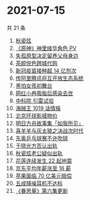 # 2021-07-15

共 21 条

<!-- BEGIN ZHIHUSEARCH -->
<!-- 最后更新时间 Thu Jul 15 2021 23:11:51 GMT+0800 (China Standard Time) -->
1. [秋瓷炫](https://www.zhihu.com/search?q=秋瓷炫)
1. [ 《原神》神里绫华角色 PV](https://www.zhihu.com/search?q=原神)
1. [失孤原型决定留养父母身边](https://www.zhihu.com/search?q=失孤原型)
1. [茶颜悦色跨城代购](https://www.zhihu.com/search?q=茶颜悦色)
1. [新冠疫苗接种超 14 亿剂次](https://www.zhihu.com/search?q=新冠疫苗)
1. [传阿里腾讯将互开放生态系统](https://www.zhihu.com/search?q=阿里腾讯)
1. [黑怕女孩初舞台](https://www.zhihu.com/search?q=黑怕女孩)
1. [网红小冉吸脂后感染去世](https://www.zhihu.com/search?q=网红吸脂)
1. [中科院 引雷试验](https://www.zhihu.com/search?q=引雷试验)
1. [海贼王 1019 话情报](https://www.zhihu.com/search?q=海贼王)
1. [北京环球影城物价](https://www.zhihu.com/search?q=环球影城)
1. [明日方舟故事集「如我所见」](https://www.zhihu.com/search?q=明日方舟)
1. [喜羊羊与灰太狼之决战次时代](https://www.zhihu.com/search?q=喜羊羊与灰太狼)
1. [东奥乒乓球赛不许吹球](https://www.zhihu.com/search?q=乒乓球)
1. [于晓光方否认出轨](https://www.zhihu.com/search?q=于晓光)
1. [秋瓷炫老公疑似出轨](https://www.zhihu.com/search?q=秋瓷炫)
1. [花莲连续发生 22 起地震](https://www.zhihu.com/search?q=花莲地震)
1. [京东平均年薪涨至 16 薪](https://www.zhihu.com/search?q=京东)
1. [苹果面临 70 亿美元赔偿](https://www.zhihu.com/search?q=苹果)
1. [五成降噪耳机不达标](https://www.zhihu.com/search?q=降噪耳机)
1. [《眷思量》第六集更新](https://www.zhihu.com/search?q=眷思量)
<!-- END ZHIHUSEARCH -->
